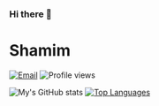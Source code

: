 ### Hi there 👋
# Shamim
[![Email](https://img.shields.io/badge/%20-Send%20Mail-black?color=14171A&labelColor=ef5350&logo=gmail&logoColor=ffffff)](mailto:shamim@outlook.jp)
![Profile views](https://gpvc.arturio.dev/sh-bd)

![My's GitHub stats](https://github-readme-stats.vercel.app/api?username=sh-bd&count_private=true)
[![Top Languages](https://github-readme-stats.vercel.app/api/top-langs/?username=anuraghazra&layout=compact)](https://github.com/anuraghazra/github-readme-stats)

<!--
**sh-bd/sh-bd** is a ✨ _special_ ✨ repository because its `README.md` (this file) appears on your GitHub profile.
Here are some ideas to get you started:

- 🔭 I’m currently working on ...
- 🌱 I’m currently learning ...
- 👯 I’m looking to collaborate on ...
- 🤔 I’m looking for help with ...
- 💬 Ask me about ...
- 📫 How to reach me: ...
- 😄 Pronouns: ...
- ⚡ Fun fact: ...
-->
